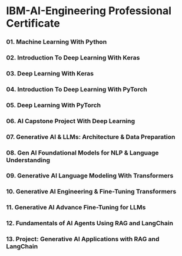 # IBM-AI-Engineering Professional Certificate

### 01. Machine Learning With Python 
### 02. Introduction To Deep Learning With Keras
### 03. Deep Learning With Keras 
### 04. Introduction To Deep Learning With PyTorch
### 05. Deep Learning With PyTorch 
### 06. AI Capstone Project With Deep Learning
### 07. Generative AI & LLMs: Architecture & Data Preparation
### 08. Gen AI Foundational Models for NLP & Language Understanding 
### 09. Generative AI Language Modeling With Transformers
### 10. Generative AI Engineering & Fine-Tuning Transformers
### 11. Generative AI Advance Fine-Tuning for LLMs
### 12. Fundamentals of AI Agents Using RAG and LangChain 
### 13. Project: Generative AI Applications with RAG and LangChain 